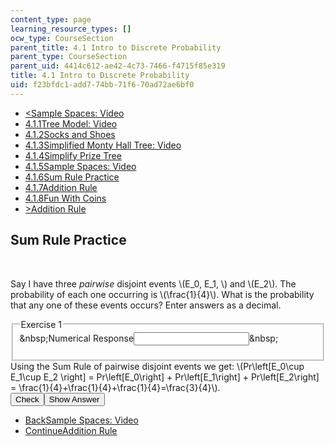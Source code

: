 ```yaml
---
content_type: page
learning_resource_types: []
ocw_type: CourseSection
parent_title: 4.1 Intro to Discrete Probability
parent_type: CourseSection
parent_uid: 4414c612-ae42-4c73-7466-f4715f85e319
title: 4.1 Intro to Discrete Probability
uid: f23bfdc1-add7-74bb-71f6-70ad72ae6bf0
---
```

<ul class="navigation pagination"><li id="top_bck_btn"><a href='/courses/electrical-engineering-and-computer-science/6-042j-mathematics-for-computer-science-spring-2015/probability/tp11-2/vertical-7e0be1baca38';><<span>Sample Spaces: Video</span></a></li><li id="flp_btn_1" ><a href='/courses/electrical-engineering-and-computer-science/6-042j-mathematics-for-computer-science-spring-2015/probability/tp11-2'>4.1.1<span>Tree Model: Video</span></a></li><li id="flp_btn_2" ><a href='/courses/electrical-engineering-and-computer-science/6-042j-mathematics-for-computer-science-spring-2015/probability/tp11-2/vertical-dcc88d262213'>4.1.2<span>Socks and Shoes</span></a></li><li id="flp_btn_3" ><a href='/courses/electrical-engineering-and-computer-science/6-042j-mathematics-for-computer-science-spring-2015/probability/tp11-2/vertical-65858dc50455'>4.1.3<span>Simplified Monty Hall Tree: Video</span></a></li><li id="flp_btn_4" ><a href='/courses/electrical-engineering-and-computer-science/6-042j-mathematics-for-computer-science-spring-2015/probability/tp11-2/vertical-9542d6e9bbc8'>4.1.4<span>Simplify Prize Tree</span></a></li><li id="flp_btn_5" ><a href='/courses/electrical-engineering-and-computer-science/6-042j-mathematics-for-computer-science-spring-2015/probability/tp11-2/vertical-7e0be1baca38'>4.1.5<span>Sample Spaces: Video</span></a></li><li id="flp_btn_6" class="button_selected"><a href='/courses/electrical-engineering-and-computer-science/6-042j-mathematics-for-computer-science-spring-2015/probability/tp11-2/vertical-eb54695f6f66'>4.1.6<span>Sum Rule Practice</span></a></li><li id="flp_btn_7" ><a href='/courses/electrical-engineering-and-computer-science/6-042j-mathematics-for-computer-science-spring-2015/probability/tp11-2/vertical-d95cbbc345c2'>4.1.7<span>Addition Rule</span></a></li><li id="flp_btn_8" ><a href='/courses/electrical-engineering-and-computer-science/6-042j-mathematics-for-computer-science-spring-2015/probability/tp11-2/vertical-a2b75a4824b8'>4.1.8<span>Fun With Coins</span></a></li><li id="top_continue_btn"><a href='/courses/electrical-engineering-and-computer-science/6-042j-mathematics-for-computer-science-spring-2015/probability/tp11-2/vertical-d95cbbc345c2';>><span>Addition Rule</span></a></li></ul><h2 class="subhead">Sum Rule Practice</h2><div class="self_assessment">
<br display_name="Sum Rule Practice" url_name="Sum_Rule_Practice_0" />
<div id="Q1_div" class="problem_question"><p display_name="Sum Rule Practice" url_name="Sum_Rule_Practice_1">Say I have three <em>pairwise</em> disjoint events \(E_0, E_1, \) and \(E_2\). The probability of each one occurring is \(\frac{1}{4}\). What is the probability that any one of these events occurs? Enter answers as a decimal.</p><fieldset><legend class="visually-hidden">Exercise 1</legend><div class="choice"><label id="Q1_label"><span id="Q1_aria_status" tabindex="-1" class="visually-hidden">&amp;nbsp;</span><span class="visually-hidden">Numerical Response</span><input type="text" id="Q1_input" value="" onkeypress="numericTypedOrDropDownSelected(1)" class="problem_text_input"><input type="hidden" id="Q1_ans" value="0.75"><input type="hidden" id="Q1_tolerance" value=".001"><span id="Q1_normal_status" class="nostatus" aria-hidden="true">&amp;nbsp;</span></label></div><p id="S1_ans" tabindex="-1" class="problem_answer"></p></fieldset></div><div id="S1_div" class="problem_solution" tabindex="-1" display_name="Sum Rule Practice" url_name="Sum_Rule_Practice_3">Using the Sum Rule of pairwise disjoint events we get: \(Pr\left[E_0\cup E_1\cup E_2 \right] = Pr\left[E_0\right] + Pr\left[E_1\right] + Pr\left[E_2\right] = \frac{1}{4}+\frac{1}{4}+\frac{1}{4}=\frac{3}{4}\).</div><div class="action"><button id="Q1_button" onclick="checkAnswer({1: 'numerical'})" class="problem_mo_button">Check</button><button id="Q1_button_show" onclick="showHideSolution({1: 'numerical'}, 1, [1])" class="problem_mo_button">Show Answer</button></div></div><ul class="navigation progress"><li id="bck_btn"><a href='/courses/electrical-engineering-and-computer-science/6-042j-mathematics-for-computer-science-spring-2015/probability/tp11-2/vertical-7e0be1baca38';>Back<span>Sample Spaces: Video</span></a></li><li id="continue_btn"><a href='/courses/electrical-engineering-and-computer-science/6-042j-mathematics-for-computer-science-spring-2015/probability/tp11-2/vertical-d95cbbc345c2';>Continue<span>Addition Rule</span></a></li></ul>